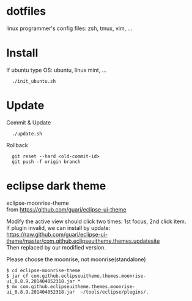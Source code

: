 dotfiles
========

linux programmer's config files: zsh, tmux, vim, ...

Install
=======
If ubuntu type OS: ubuntu, linux mint, ...
```Shell
  ./init_ubuntu.sh  
```
Update
======
Commit & Update  
```Shell
  ./update.sh  
```
Rollback  
```Shell
  git reset --hard <old-commit-id>  
  git push -f origin branch  
```
eclipse dark theme
=================

eclipse-moonrise-theme  
from https://github.com/guari/eclipse-ui-theme  

Modify the active view should click two times: 1st focus, 2nd click item.  
If plugin invalid, we can install by update:  
  https://raw.github.com/guari/eclipse-ui-theme/master/com.github.eclipseuitheme.themes.updatesite  
Then replaced by our modified version.

Please choose the moonrise, not moonrise(standalone)
```Shell
$ cd eclipse-moonrise-theme
$ jar cf com.github.eclipseuitheme.themes.moonrise-ui_0.8.9.201404052318.jar *
$ mv com.github.eclipseuitheme.themes.moonrise-ui_0.8.9.201404052318.jar  ~/tools/eclipse/plugins/.
```
